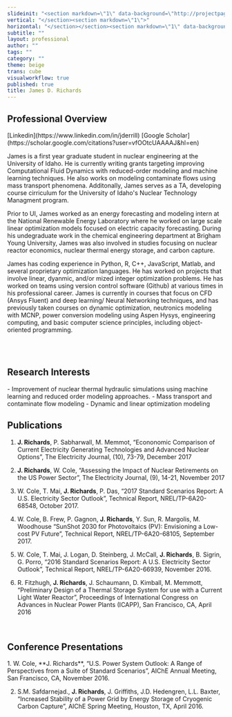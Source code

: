 ```yaml
---
slideinit: "<section markdown=\"1\" data-background=\"http://projectpages.github.io/project-pages/img/slidebackground.png\"><section markdown=\"1\">"
vertical: "</section><section markdown=\"1\">"
horizontal: "</section></section><section markdown=\"1\" data-background=\"http://projectpages.github.io/project-pages/img/slidebackground.png\"><section markdown=\"1\">"
subtitle: ""
layout: professional
author: ""
tags: ""
category: ""
theme: beige
trans: cube
visualworkflow: true
published: true
title: James D. Richards
---
```



<h2> Professional Overview</h2>
[Linkedin](https://www.linkedin.com/in/jderrill) [Google Scholar](https://scholar.google.com/citations?user=vfOOtcUAAAAJ&hl=en)


James is a first year graduate student in nuclear engineering at the University of Idaho. He is currently writing grants targeting improving Computational Fluid Dynamics with reduced-order modeling and machine learning techniques. He also works on modeling contaminate flows using mass transport phenomena. Additonally, James serves as a TA, developing course cirriculum for the University of Idaho's Nuclear Technology Managment program.

Prior to UI, James worked as an energy forecasting and modeling intern at the National Renewable Energy Laboratory where he worked on large scale linear optimization models focused on electric capacity forecasting. During his undegraduate work in the chemical engineering department at Brigham Young University, James was also involved in studies focusing on nuclear reactor economics, nuclear thermal energy storage, and carbon capture.

James has coding experience in Python, R, C++, JavaScript, Matlab, and several proprietary optimization languages. He has worked on projects that involve linear, dyanmic, and/or mized integer optimization problems. He has worked on teams using version control software (Github) at various times in his professional career. James is currently in courses that focus on CFD (Ansys Fluent) and deep learning/ Neural Networking techniques, and has previously taken courses on dynamic optimization, neutronics modeling with MCNP, power conversion modeling using Aspen Hysys, engineering computing, and basic computer science principles, including object-oriented programming.   

<br>
<br>
<h2>Research Interests</h2>
- Improvement of nuclear thermal hydraulic simulations using machine learning and reduced order modeling approaches.
- Mass transport and contaminate flow modeling
- Dynamic and linear optimization modeling

<br>
<h2>Publications</h2>

1. **J. Richards**, P. Sabharwall, M. Memmot, “Econonomic Comparison of Current Electricity Generating Technologies and Advanced Nuclear Options”, The Electricity Journal, (10), 73-79, December 2017 
 
2. **J. Richards**, W. Cole, “Assessing the Impact of Nuclear Retirements on the US Power Sector”, The Electricity Journal, (9), 14-21, November 2017 
 
3. W. Cole, T. Mai, **J. Richards**, P. Das, “2017 Standard Scenarios Report: A U.S. Electricity Sector Outlook”, Technical Report, NREL/TP-6A20-68548, October 2017. 
 
4. W. Cole, B. Frew, P. Gagnon, **J. Richards**, Y. Sun, R. Margolis, M. Woodhouse “SunShot 2030 for Photovoltaics (PV): Envisioning a Low-cost PV Future”, Technical Report, NREL/TP-6A20-68105, September 2017. 
 
5. W. Cole, T. Mai, J. Logan, D. Steinberg, J. McCall, **J. Richards**, B. Sigrin, G. Porro, “2016 Standard Scenarios Report: A U.S. Electricity Sector Outlook”, Technical Report, NREL/TP-6A20-66939, November 2016. 
 
6. R. Fitzhugh, **J. Richards**, J. Schaumann, D. Kimball, M. Memmott, “Preliminary Design of a Thermal Storage System for use with a Current Light Water Reactor”, Proceedings of International Congress on Advances in Nuclear Power Plants (ICAPP), San Francisco, CA, April 2016

<br>
<h2>Conference Presentations</h2>
1. W. Cole, **J. Richards**, “U.S. Power System Outlook: A Range of Perspectives from a Suite of Standard Scenarios”, AIChE Annual Meeting, San Francisco, CA, November 2016. 
 
2. S.M. Safdarnejad., **J. Richards**, J. Griffiths, J.D. Hedengren, L.L. Baxter, “Increased Stability of a Power Grid by Energy Storage of Cryogenic Carbon Capture”, AIChE Spring Meeting, Houston, TX, April 2016.
